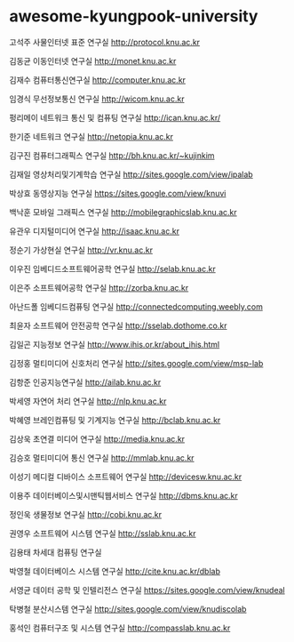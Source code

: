 # awesome-kyungpook-university

고석주	사물인터넷 표준 연구실	http://protocol.knu.ac.kr

김동균	이동인터넷 연구실	http://monet.knu.ac.kr

김재수	컴퓨터통신연구실	http://computer.knu.ac.kr

임경식	무선정보통신 연구실	http://wicom.knu.ac.kr

펑리메이	네트워크 통신 및 컴퓨팅 연구실	http://ican.knu.ac.kr/

한기준	네트워크 연구실	http://netopia.knu.ac.kr

김구진	컴퓨터그래픽스 연구실	http://bh.knu.ac.kr/~kujinkim

김재일	영상처리및기계학습 연구실	http://sites.google.com/view/ipalab

박상효 동영상지능 연구실 https://sites.google.com/view/knuvi

백낙훈	모바일 그래픽스 연구실	http://mobilegraphicslab.knu.ac.kr

유관우	디지털미디어 연구실	http://isaac.knu.ac.kr

정순기	가상현실 연구실	http://vr.knu.ac.kr

이우진	임베디드소프트웨어공학 연구실	http://selab.knu.ac.kr

이은주	소프트웨어공학 연구실	http://zorba.knu.ac.kr

아난드폴	임베디드컴퓨팅 연구실	http://connectedcomputing.weebly.com

최윤자	소프트웨어 안전공학 연구실	http://sselab.dothome.co.kr

김일곤	지능정보 연구실	http://www.ihis.or.kr/about_ihis.html

김정홍	멀티미디어 신호처리 연구실	http://sites.google.com/view/msp-lab

김항준	인공지능연구실	http://ailab.knu.ac.kr

박세영	자연어 처리 연구실	http://nlp.knu.ac.kr

박혜영	브레인컴퓨팅 및 기계지능 연구실	http://bclab.knu.ac.kr

김상욱	초연결 미디어 연구실	http://media.knu.ac.kr

김승호	멀티미디어 통신 연구실	http://mmlab.knu.ac.kr

이성기	메디컬 디바이스 소프트웨어 연구실	http://devicesw.knu.ac.kr

이용주	데이터베이스및시맨틱웹서비스 연구실	http://dbms.knu.ac.kr

정인욱	생물정보 연구실	http://cobi.knu.ac.kr

권영우	소프트웨어 시스템 연구실	http://sslab.knu.ac.kr

김용태	차세대 컴퓨팅 연구실	

박영철	데이터베이스 시스템 연구실	http://cite.knu.ac.kr/dblab

서영균	데이터 공학 및 인텔리전스 연구실	https://sites.google.com/view/knudeal

탁병철	분산시스템 연구실	http://sites.google.com/view/knudiscolab

홍석인	컴퓨터구조 및 시스템 연구실	http://compasslab.knu.ac.kr

